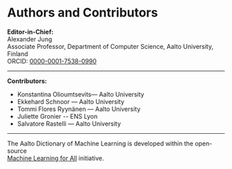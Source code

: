# Authors and Contributors

**Editor-in-Chief:**  
Alexander Jung  
Associate Professor, Department of Computer Science, Aalto University, Finland  
ORCID: [0000-0001-7538-0990](https://orcid.org/0000-0001-7538-0990)

---

**Contributors:**
- Konstantina Olioumtsevits— Aalto University  
- Ekkehard Schnoor — Aalto University  
- Tommi Flores Ryynänen — Aalto University  
- Juliette Gronier -- ENS Lyon
- Salvatore Rastelli — Aalto University  
---

The Aalto Dictionary of Machine Learning is developed within the open-source  
[Machine Learning for All](https://github.com/MachineLearningForAll) initiative.